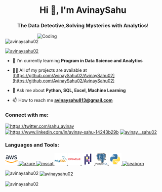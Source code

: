 <h1 align="center">Hi 👋, I'm AvinaySahu</h1>
<h3 align="center">The Data Detective,Solving Mysteries with Analytics!</h3>
<img align="right" alt="Coding" width="400" src="https://reactionpower.com/wp-content/uploads/2020/09/machine-learning-big-data-analytics-and-predictive-logic.gif">

<p align="left"> <img src="https://komarev.com/ghpvc/?username=avinaysahu02&label=Profile%20views&color=0e75b6&style=flat" alt="avinaysahu02" /> </p>

<p align="left"> <a href="https://github.com/ryo-ma/github-profile-trophy"><img src="https://github-profile-trophy.vercel.app/?username=avinaysahu02" alt="avinaysahu02" /></a> </p>

- 🌱 I’m currently learning **Program in Data Science and Analytics**

- 👨‍💻 All of my projects are available at [https://github.com/AvinaySahu02/AvinaySahu02](https://github.com/AvinaySahu02/AvinaySahu02)

- 💬 Ask me about **Python, SQL, Excel, Machine Learning**

- 📫 How to reach me **avinaysahu813@gmail.com**

<h3 align="left">Connect with me:</h3>
<p align="left">
<a href="https://twitter.com/https://twitter.com/sahu_avinay" target="blank"><img align="center" src="https://raw.githubusercontent.com/rahuldkjain/github-profile-readme-generator/master/src/images/icons/Social/twitter.svg" alt="https://twitter.com/sahu_avinay" height="30" width="40" /></a>
<a href="https://linkedin.com/in/https://www.linkedin.com/in/avinay-sahu-14243b29b" target="blank"><img align="center" src="https://raw.githubusercontent.com/rahuldkjain/github-profile-readme-generator/master/src/images/icons/Social/linked-in-alt.svg" alt="https://www.linkedin.com/in/avinay-sahu-14243b29b" height="30" width="40" /></a>
<a href="https://instagram.com/avinay__sahu02" target="blank"><img align="center" src="https://raw.githubusercontent.com/rahuldkjain/github-profile-readme-generator/master/src/images/icons/Social/instagram.svg" alt="avinay__sahu02" height="30" width="40" /></a>
</p>

<h3 align="left">Languages and Tools:</h3>
<p align="left"> <a href="https://aws.amazon.com" target="_blank" rel="noreferrer"> <img src="https://raw.githubusercontent.com/devicons/devicon/master/icons/amazonwebservices/amazonwebservices-original-wordmark.svg" alt="aws" width="40" height="40"/> </a> <a href="https://azure.microsoft.com/en-in/" target="_blank" rel="noreferrer"> <img src="https://www.vectorlogo.zone/logos/microsoft_azure/microsoft_azure-icon.svg" alt="azure" width="40" height="40"/> </a> <a href="https://www.microsoft.com/en-us/sql-server" target="_blank" rel="noreferrer"> <img src="https://www.svgrepo.com/show/303229/microsoft-sql-server-logo.svg" alt="mssql" width="40" height="40"/> </a> <a href="https://www.mysql.com/" target="_blank" rel="noreferrer"> <img src="https://raw.githubusercontent.com/devicons/devicon/master/icons/mysql/mysql-original-wordmark.svg" alt="mysql" width="40" height="40"/> </a> <a href="https://www.oracle.com/" target="_blank" rel="noreferrer"> <img src="https://raw.githubusercontent.com/devicons/devicon/master/icons/oracle/oracle-original.svg" alt="oracle" width="40" height="40"/> </a> <a href="https://pandas.pydata.org/" target="_blank" rel="noreferrer"> <img src="https://raw.githubusercontent.com/devicons/devicon/2ae2a900d2f041da66e950e4d48052658d850630/icons/pandas/pandas-original.svg" alt="pandas" width="40" height="40"/> </a> <a href="https://www.postgresql.org" target="_blank" rel="noreferrer"> <img src="https://raw.githubusercontent.com/devicons/devicon/master/icons/postgresql/postgresql-original-wordmark.svg" alt="postgresql" width="40" height="40"/> </a> <a href="https://www.python.org" target="_blank" rel="noreferrer"> <img src="https://raw.githubusercontent.com/devicons/devicon/master/icons/python/python-original.svg" alt="python" width="40" height="40"/> </a> <a href="https://seaborn.pydata.org/" target="_blank" rel="noreferrer"> <img src="https://seaborn.pydata.org/_images/logo-mark-lightbg.svg" alt="seaborn" width="40" height="40"/> </a> </p>

<p><img align="left" src="https://github-readme-stats.vercel.app/api/top-langs?username=avinaysahu02&show_icons=true&locale=en&layout=compact" alt="avinaysahu02" /></p>

<p>&nbsp;<img align="center" src="https://github-readme-stats.vercel.app/api?username=avinaysahu02&show_icons=true&locale=en" alt="avinaysahu02" /></p>

<p><img align="center" src="https://github-readme-streak-stats.herokuapp.com/?user=avinaysahu02&" alt="avinaysahu02" /></p>
